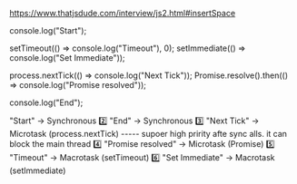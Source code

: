 https://www.thatjsdude.com/interview/js2.html#insertSpace

console.log("Start");

setTimeout(() => console.log("Timeout"), 0);
setImmediate(() => console.log("Set Immediate"));

process.nextTick(() => console.log("Next Tick"));
Promise.resolve().then(() => console.log("Promise resolved"));

console.log("End");


 "Start" → Synchronous
2️⃣ "End" → Synchronous
3️⃣ "Next Tick" → Microtask (process.nextTick)  ----- supoer high pririty afte sync alls. it can block the main thread
4️⃣ "Promise resolved" → Microtask (Promise)
5️⃣ "Timeout" → Macrotask (setTimeout)
6️⃣ "Set Immediate" → Macrotask (setImmediate)